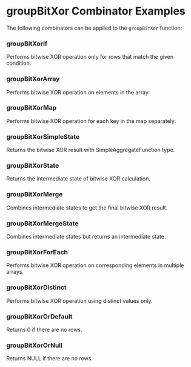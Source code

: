 # groupBitXor Combinator Examples

The following combinators can be applied to the `groupBitXor` function:

### groupBitXorIf
Performs bitwise XOR operation only for rows that match the given condition.

### groupBitXorArray
Performs bitwise XOR operation on elements in the array.

### groupBitXorMap
Performs bitwise XOR operation for each key in the map separately.

### groupBitXorSimpleState
Returns the bitwise XOR result with SimpleAggregateFunction type.

### groupBitXorState
Returns the intermediate state of bitwise XOR calculation.

### groupBitXorMerge
Combines intermediate states to get the final bitwise XOR result.

### groupBitXorMergeState
Combines intermediate states but returns an intermediate state.

### groupBitXorForEach
Performs bitwise XOR operation on corresponding elements in multiple arrays.

### groupBitXorDistinct
Performs bitwise XOR operation using distinct values only.

### groupBitXorOrDefault
Returns 0 if there are no rows.

### groupBitXorOrNull
Returns NULL if there are no rows. 